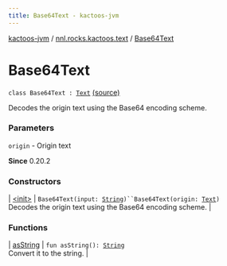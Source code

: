 ```yaml
---
title: Base64Text - kactoos-jvm
---
```


[kactoos-jvm](../../index.html) / [nnl.rocks.kactoos.text](../index.html) / [Base64Text](./index.html)

# Base64Text

`class Base64Text : `[`Text`](../../nnl.rocks.kactoos/-text/index.html) [(source)](https://github.com/neonailol/kactoos/blob/master/kactoos-jvm/src/main/kotlin/nnl/rocks/kactoos/text/Base64Text.kt#L15)

Decodes the origin text using the Base64 encoding scheme.

### Parameters

`origin` - Origin text

**Since**
0.20.2

### Constructors

| [&lt;init&gt;](-init-.html) | `Base64Text(input: `[`String`](https://kotlinlang.org/api/latest/jvm/stdlib/kotlin/-string/index.html)`)``Base64Text(origin: `[`Text`](../../nnl.rocks.kactoos/-text/index.html)`)`<br>Decodes the origin text using the Base64 encoding scheme. |

### Functions

| [asString](as-string.html) | `fun asString(): `[`String`](https://kotlinlang.org/api/latest/jvm/stdlib/kotlin/-string/index.html)<br>Convert it to the string. |

